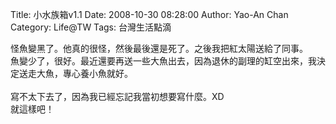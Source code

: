 Title: 小水族箱v1.1
Date: 2008-10-30 08:28:00
Author: Yao-An Chan
Category: Life@TW
Tags: 台灣生活點滴


<div class='post'>
怪魚變黑了。他真的很怪，然後最後還是死了。之後我把紅太陽送給了同事。<br />魚變少了，很好。最近還要再送一些大魚出去，因為退休的副理的缸空出來，我決定送走大魚，專心養小魚就好。<br /><br />寫不太下去了，因為我已經忘記我當初想要寫什麼。XD<br />就這樣吧！</div>
